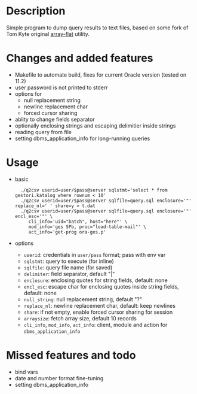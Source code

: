 # Description

Simple program to dump query results to text files, based on some fork of Tom Kyte 
original [array-flat][kyte-flat] utility. 

[kyte-flat]: https://asktom.oracle.com/pls/asktom/f?p=100:11:0::::P11_QUESTION_ID:459020243348

# Changes and added features
- Makefile to automate build, fixes for current Oracle version (tested on 11.2)
- user password is not printed to stderr
- options for 
    - null replacement string
    - newline replacement char
    - forced cursor sharing
- ablity to change fields separator
- optionally enclosing strings and escaping delimitier inside strings
- reading query from file
- setting dbms_application_info for long-running queries

# Usage
- basic

        ./q2csv userid=user/$pass@server sqlstmt='select * from gestori.katalog where rownum < 10'  
        ./q2csv userid=user/$pass@server sqlfile=query.sql enclosure='"' replace_nl=' ' share=y > t.dat
        ./q2csv userid=user/$pass@server sqlfile=query.sql enclosure='"' encl_esc='"' \
           cli_info='uid="batch", host="here"' \ 
           mod_info='ges SPb, proc="load-table-mail"' \
           act_info='get-prog ora-ges.p'

- options
    - `userid`: credentials in `user/pass` format; pass with env var
    - `sqlstmt`: query to execute (for inline)
    - `sqlfile`: query file name (for saved)
    - `delimiter`: field separator, default "|"
    - `enclosure`: enclosing quotes for string fields, default: none
    - `encl_esc`: escape char for enclosing quotes inside string fields, default: none
    - `null_string`: null replacement string, default "?"
    - `replace_nl`: newline replacement char, default: keep newlines
    - `share`: if not empty, enable forced cursor sharing for session
    - `arraysize`: fetch array size, default 10 records
    - `cli_info`, `mod_info`, `act_info`: client, module and action for `dbms_application_info`

# Missed features and todo
- bind vars
- date and number format fine-tuning
- setting dbms_application_info
